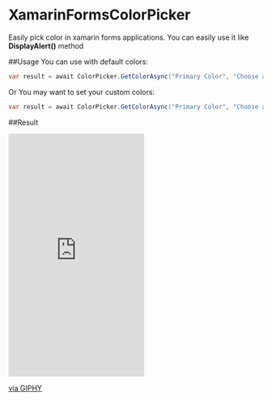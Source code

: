 # XamarinFormsColorPicker
Easily pick color in xamarin forms applications. 
You can easily use it like **DisplayAlert()** method 


##Usage 
You can use with default colors:
```csharp
var result = await ColorPicker.GetColorAsync("Primary Color", "Choose a color:");
```

Or You may want to set your custom colors:

```csharp
var result = await ColorPicker.GetColorAsync("Primary Color", "Choose a color:",Color.Cyan, Color.Aqua, Color.Azure, Color.Blue, Color.BlueViolet);
```

##Result 
<iframe src="https://giphy.com/embed/23Z4AW80SrG8ZHrbjZ" width="268" height="480" frameBorder="0" class="giphy-embed" allowFullScreen></iframe><p><a href="https://giphy.com/gifs/forms-xamarin-23Z4AW80SrG8ZHrbjZ">via GIPHY</a></p>


